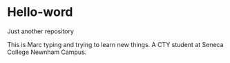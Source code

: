# Hello-word
Just another repository

This is Marc typing and trying to learn new things.
A CTY student at Seneca College Newnham Campus.
